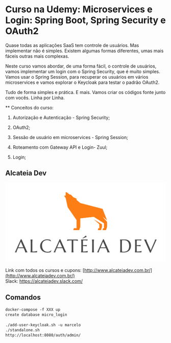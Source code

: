 # Curso na Udemy: Microservices e Login: Spring Boot, Spring Security e OAuth2

Quase todas as aplicações SaaS tem controle de usuários. Mas implementar não é simples. Existem algumas formas diferentes, umas mais fáceis outras mais complexas.

Neste curso vamos abordar, de uma forma fácil, o controle de usuários, vamos implementar um login com o Spring Security, que é muito simples. Vamos usar o Spring Session, para recuperar os usuários em vários microservices e vamos explorar o Keycloak para testar o padrão OAuth2.

Tudo de forma simples e prática. E mais. Vamos criar os códigos fonte junto com vocês. Linha por Linha.

** Conceitos do curso:

1. Autorização e Autenticação - Spring Security;

2. OAuth2;

3. Sessão de usuário em microservices - Spring Session;

4. Roteamento com Gateway API e Login- Zuul;

5. Login;


## Alcateia Dev

<img src="Transparente.png">

Link com todos os cursos e cupons: [http://www.alcateiadev.com.br/](http://www.alcateiadev.com.br/) <br>
Slack: https://alcateiadev.slack.com/

## Comandos
```
docker-compose -f XXX up
create database micro_login

./add-user-keycloak.sh -u marcelo
./standalone.sh
http://localhost:8080/auth/admin/
```